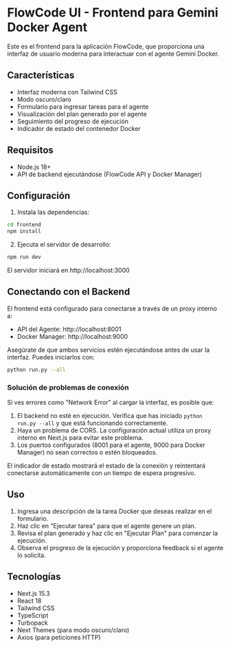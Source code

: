 # FlowCode UI - Frontend para Gemini Docker Agent

Este es el frontend para la aplicación FlowCode, que proporciona una interfaz de usuario moderna para interactuar con el agente Gemini Docker.

## Características

- Interfaz moderna con Tailwind CSS
- Modo oscuro/claro
- Formulario para ingresar tareas para el agente
- Visualización del plan generado por el agente
- Seguimiento del progreso de ejecución
- Indicador de estado del contenedor Docker

## Requisitos

- Node.js 18+
- API de backend ejecutándose (FlowCode API y Docker Manager)

## Configuración

1. Instala las dependencias:

```bash
cd frontend
npm install
```

2. Ejecuta el servidor de desarrollo:

```bash
npm run dev
```

El servidor iniciará en http://localhost:3000

## Conectando con el Backend

El frontend está configurado para conectarse a través de un proxy interno a:
- API del Agente: http://localhost:8001
- Docker Manager: http://localhost:9000

Asegúrate de que ambos servicios estén ejecutándose antes de usar la interfaz. Puedes iniciarlos con:

```bash
python run.py --all
```

### Solución de problemas de conexión

Si ves errores como "Network Error" al cargar la interfaz, es posible que:

1. El backend no esté en ejecución. Verifica que has iniciado `python run.py --all` y que está funcionando correctamente.
2. Haya un problema de CORS. La configuración actual utiliza un proxy interno en Next.js para evitar este problema.
3. Los puertos configurados (8001 para el agente, 9000 para Docker Manager) no sean correctos o estén bloqueados.

El indicador de estado mostrará el estado de la conexión y reintentará conectarse automáticamente con un tiempo de espera progresivo.

## Uso

1. Ingresa una descripción de la tarea Docker que deseas realizar en el formulario.
2. Haz clic en "Ejecutar tarea" para que el agente genere un plan.
3. Revisa el plan generado y haz clic en "Ejecutar Plan" para comenzar la ejecución.
4. Observa el progreso de la ejecución y proporciona feedback si el agente lo solicita.

## Tecnologías

- Next.js 15.3
- React 18
- Tailwind CSS
- TypeScript
- Turbopack
- Next Themes (para modo oscuro/claro)
- Axios (para peticiones HTTP) 